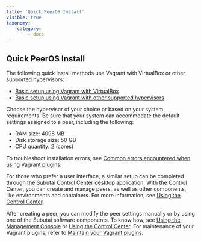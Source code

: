 ```yaml
---
title: 'Quick PeerOS Install'
visible: true
taxonomy:
    category:
        - docs
---
```


## Quick PeerOS Install
The following quick install methods use Vagrant with VirtualBox or other supported hypervisors: 
  
* [Basic setup using Vagrant with VirtualBox](https://github.com/MarilizaC/doc_v2/wiki/Basic-setup-using-Vagrant-with-VirtualBox)
* [Basic setup using Vagrant with other supported hypervisors](https://github.com/MarilizaC/doc_v2/wiki/Basic-setup-using-Vagrant-with-other-supported-hypervisors)

Choose the hypervisor of your choice or based on your system requirements. Be sure that your system can accommodate the default settings assigned to a peer, including the following:

* RAM size: 4098 MB
* Disk storage size: 50 GB
* CPU quantity: 2 (cores)

To troubleshoot installation errors, see [Common errors encountered when using Vagrant plugins](https://github.com/MarilizaC/doc_v2/wiki/Maintain-your-Vagrant-plugins#-common-errors-encountered-when-using-vagrant-plugins).

For those who prefer a user interface, a similar setup can be completed through the Subutai Control Center desktop application. With the Control Center, you can create and manage peers, as well as other components, like environments and containers. For more information, see [Using the Control Center]().

After creating a peer, you can modify the peer settings manually or by using one of the Subutai software components. To know how, see [Using the Management Console]() or [Using the Control Center](). For maintenance of your Vagrant plugins, refer to [Maintain your Vagrant plugins](https://github.com/MarilizaC/doc_v2/wiki/Maintain-your-Vagrant-plugins).


